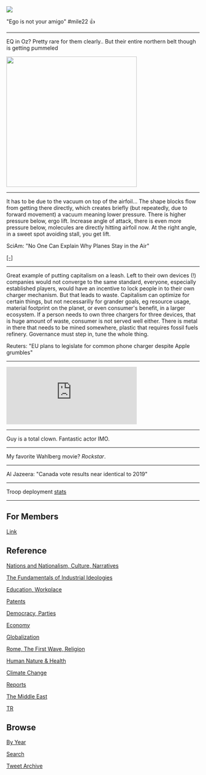 <img src="https://drive.google.com/uc?export=view&id=1B2wf9R7AMH1d7Vw6e2mucLbIQ5NSjir7"/>

"Ego is not your amigo" \#mile22 👍

---

EQ in Oz? Pretty rare for them clearly.. But their entire northern belt
though is getting pummeled

<img width="340" src="https://pbs.twimg.com/media/FACZDDUVQAwC7Hg?format=png&name=small"/>

---

It has to be due to the vacuum on top of the airfoil... The shape
blocks flow from getting there directly, which creates briefly (but
repeatedly, due to forward movement) a vacuum meaning lower
pressure. There is higher pressure below, ergo lift. Increase angle of
attack, there is even more pressure below, molecules are directly
hitting airfoil now. At the right angle, in a sweet spot avoiding
stall, you get lift.

SciAm: "No One Can Explain Why Planes Stay in the Air"

[[-]](https://www.scientificamerican.com/article/no-one-can-explain-why-planes-stay-in-the-air/)

---

Great example of putting capitalism on a leash. Left to their own
devices (!) companies would not converge to the same standard,
everyone, especially established players, would have an incentive to
lock people in to their own charger mechanism. But that leads to
waste.  Capitalism can optimize for certain things, but not
necessarilly for grander goals, eg resource usage, material footprint
on the planet, or even consumer's benefit, in a larger ecosystem. If a
person needs to own three chargers for three devices, that is huge
amount of waste, consumer is not served well either. There is metal in
there that needs to be mined somewhere, plastic that requires fossil
fuels refinery. Governance must step in, tune the whole thing.

Reuters: "EU plans to legislate for common phone charger despite Apple grumbles"

---

<iframe width="340" src="https://www.youtube.com/embed/jz6-FVRHBIs?start=19" title="YouTube video player" frameborder="0" allow="accelerometer; autoplay; clipboard-write; encrypted-media; gyroscope; picture-in-picture" allowfullscreen></iframe>

---

Guy is a total clown. Fantastic actor IMO. 

---

My favorite Wahlberg movie? *Rockstar*. 

---

Al Jazeera: "Canada vote results near identical to 2019"

---

Troop deployment [stats](2019/05/confstats.md#gdtroop)

---

## For Members

[Link](https://thirdwave-members.herokuapp.com)

## Reference

[Nations and Nationalism, Culture, Narratives](/2013/02/nations-and-nationalism.md)

[The Fundamentals of Industrial Ideologies](/2011/04/fundamentals-of-industrial-ideologies.md)

[Education, Workplace](2017/09/education-workplace.md)

[Patents](/2018/09/patents.md)

[Democracy, Parties](/2016/11/democracy.md)

[Economy](/2018/05/economy.md)

[Globalization](/2018/09/globalization.md)

[Rome, The First Wave, Religion](/2017/12/rome.md)

[Human Nature & Health](/2020/07/human-nature.md)

[Climate Change](/2018/12/climate.md)

[Reports](/2019/05/reports.md)

[The Middle East](/2019/07/middleeast.md)

[TR](../tr)

## Browse

[By Year](years.md)

[Search](search.html)

[Tweet Archive](/tweets/README.md)


